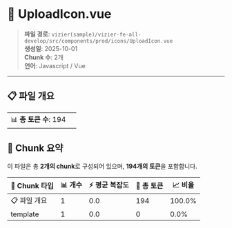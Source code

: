 # 📄 UploadIcon.vue

> **파일 경로**: `vizier(sample)/vizier-fe-all-develop/src/components/prod/icons/UploadIcon.vue`  
> **생성일**: 2025-10-01  
> **Chunk 수**: 2개  
> **언어**: Javascript / Vue
---


## 📋 파일 개요

| | |
|--|--|
| 📊 **총 토큰 수**: 194 |  |






## 🧩 Chunk 요약

이 파일은 총 **2개의 chunk**로 구성되어 있으며, **194개의 토큰**을 포함합니다.

| 🧩 Chunk 타입 | 📊 개수 | ⚡ 평균 복잡도 | 📝 총 토큰 | 📈 비율 |
|---------------|--------|-------------|----------|--------|
| 📋 파일 개요 | 1 | 0.0 | 194 | 100.0% |
| template | 1 | 0.0 | 0 | 0.0% |

